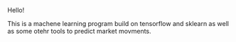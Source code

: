 Hello!

This is a machene learning program build on tensorflow and sklearn as well as some otehr tools to predict market movments.
